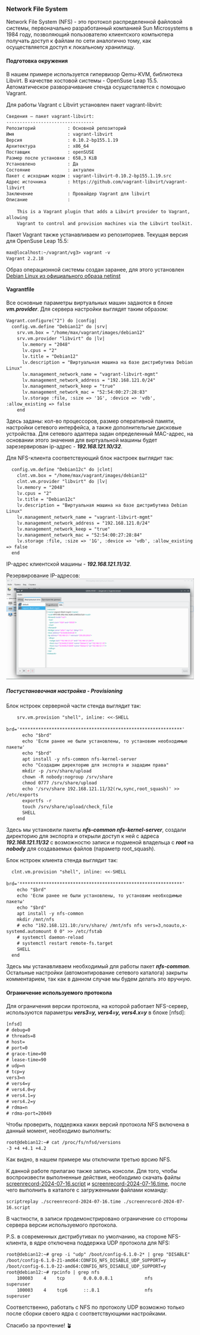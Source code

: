 ### Network File System
Network File System (NFS) - это протокол распределенной файловой системы, первоначально разработанный компанией Sun Microsystems в 1984 году, позволяющий пользователю клиентского компьютера получать доступ к файлам по сети аналогично тому, как осуществляется доступ к локальному хранилищу.
#### Подготовка окружения
В нашем примере используется гипервизор Qemu-KVM, библиотека Libvirt. В качестве хостовой системы - OpenSuse Leap 15.5. Автоматическое разворачивание стенда осуществляется с помощью Vagrant.

Для работы Vagrant с Libvirt установлен пакет vagrant-libvirt:
```
Сведения — пакет vagrant-libvirt:
---------------------------------
Репозиторий            : Основной репозиторий
Имя                    : vagrant-libvirt
Версия                 : 0.10.2-bp155.1.19
Архитектура            : x86_64
Поставщик              : openSUSE
Размер после установки : 658,3 KiB
Установлено            : Да
Состояние              : актуален
Пакет с исходным кодом : vagrant-libvirt-0.10.2-bp155.1.19.src
Адрес источника        : https://github.com/vagrant-libvirt/vagrant-libvirt
Заключение             : Провайдер Vagrant для libvirt
Описание               : 

    This is a Vagrant plugin that adds a Libvirt provider to Vagrant, allowing
    Vagrant to control and provision machines via the Libvirt toolkit.
```
Пакет Vagrant также устанавливаем из репозиториев. Текущая версия для OpenSuse Leap 15.5:
```
max@localhost:~/vagrant/vg3> vagrant -v
Vagrant 2.2.18
```
Образ операционной системы создан заранее, для этого установлен [Debian Linux из официального образа netinst](https://www.debian.org/distrib/netinst)

#### Vagrantfile
Все основные параметры виртуальных машин задаются в блоке ***vm.provider***. Для сервера настройки выглядят таким образом:
```
Vagrant.configure("2") do |config|
  config.vm.define "Debian12" do |srv|
    srv.vm.box = "/home/max/vagrant/images/debian12"
    srv.vm.provider "libvirt" do |lv|
      lv.memory = "2048"
      lv.cpus = "2"
      lv.title = "Debian12"
      lv.description = "Виртуальная машина на базе дистрибутива Debian Linux"
      lv.management_network_name = "vagrant-libvirt-mgmt"
      lv.management_network_address = "192.168.121.0/24"
      lv.management_network_keep = "true"
      lv.management_network_mac = "52:54:00:27:28:83"
      lv.storage :file, :size => '1G', :device => 'vdb', :allow_existing => false
    end
```
Здесь заданы: кол-во процессоров, размер оперативной памяти, настройки сетевого интерфейса, а также дополнительгые дисковые устройства. Для сетевого адаптера задан определенный MAC-адрес, на основании этого значения для виртуальной машины 
будет зарезервирован ip-адрес - ***192.168.121.10/32***.

Для NFS-клиента соответствующий блок настроек выглядит так:
```
  config.vm.define "Debian12c" do |clnt|
    clnt.vm.box = "/home/max/vagrant/images/debian12"
    clnt.vm.provider "libvirt" do |lv|
    lv.memory = "2048"
    lv.cpus = "2"
    lv.title = "Debian12c"
    lv.description = "Виртуальная машина на базе дистрибутива Debian Linux"
    lv.management_network_name = "vagrant-libvirt-mgmt"
    lv.management_network_address = "192.168.121.0/24"
    lv.management_network_keep = "true"
    lv.management_network_mac = "52:54:00:27:28:84"
    lv.storage :file, :size => '1G', :device => 'vdb', :allow_existing => false
  end
```
IP-адрес клиентской машины - ***192.168.121.11/32***.

Резервирование IP-адресов:
![Резервирование шз-адресов](mac.png)


##### Постустановочная настройка - Provisioning
Блок нстроек серверной части стенда выглядит так:
```
    srv.vm.provision "shell", inline: <<-SHELL
      brd='*************************************************************'
      echo "$brd"
      echo 'Если ранее не были установлены, то установим необходимые  пакеты'
      echo "$brd"
      apt install -y nfs-common nfs-kernel-server
      echo "Создадим директорию для экспорта и зададим права"
      mkdir -p /srv/share/upload
      chown -R nobody:nogroup /srv/share
      chmod 0777 /srv/share/upload
      echo '/srv/share 192.168.121.11/32(rw,sync,root_squash)' >> /etc/exports
      exportfs -r
      touch /srv/share/upload/check_file
      SHELL
    end
```
Здесь мы установили пакеты ***nfs-common nfs-kernel-server***, создали директорию для экспорта и открыли доступ к ней с адреса ***192.168.121.11/32*** с возможностю записи 
и подменой владельца с ***root*** на ***nobody*** для создаваемых файлов (параметр root_squash).

Блок нстроек клиента стенда выглядит так:
```
  clnt.vm.provision "shell", inline: <<-SHELL
    brd='*************************************************************'
    echo "$brd"
    echo 'Если ранее не были установлены, то установим необходимые  пакеты'
    echo "$brd"
    apt install -y nfs-common
    mkdir /mnt/nfs
    # echo "192.168.121.10:/srv/share/ /mnt/nfs nfs vers=3,noauto,x-systemd.automount 0 0" >> /etc/fstab
    # systemctl daemon-reload
    # systemctl restart remote-fs.target
    SHELL
  end
```
Здесь мы устанавливаем необходимый для работы пакет ***nfs-common***. Остальные настройки (автомонтирование сетевого каталога) закрыты комментарием, так как в данном случае мы будем делать это вручную.
#### Ограничение используемого протокола
Для ограничения версии протокола, на которой работает NFS-сервер, используются параметры ***vers3=y, vers4=y, vers4.x=y*** в блоке [nfsd]:
```
[nfsd]
# debug=0
# threads=8
# host=
# port=0
# grace-time=90
# lease-time=90
# udp=n
# tcp=y
vers3=n
# vers4=y
# vers4.0=y
# vers4.1=y
# vers4.2=y
# rdma=n
# rdma-port=20049
```
Чтобы проверить, поддержка каких версий протокола NFS включена в данный момент, необходимо выполнить:
```
root@debian12:~# cat /proc/fs/nfsd/versions
-3 +4 +4.1 +4.2
```
Как видно, в нашем примере мы отключили третью врсию NFS.

К данной работе прилагаю также запись консоли. Для того, чтобы воспроизвести выполненные действия,
необходимо скачать файлы [screenrecord-2024-07-16.script](screenrecord-2024-07-16.script) и [screenrecord-2024-07-16.time](screenrecord-2024-07-16.time),
после чего выполнить в каталоге с загруженными файлами команду:
```
scriptreplay ./screenrecord-2024-07-16.time ./screenrecord-2024-07-16.script
```
В частности, в записи продемонстрировано ограничение со сттороны сервера версии используемого протокола.

P.S. в современных дистрибутивах по умолчанию, на стороне NFS-клиента, в ядре отключена поддержка UDP протокола для NFS:
```
root@debian12:~# grep -i "udp" /boot/config-6.1.0-2* | grep "DISABLE"
/boot/config-6.1.0-21-amd64:CONFIG_NFS_DISABLE_UDP_SUPPORT=y
/boot/config-6.1.0-22-amd64:CONFIG_NFS_DISABLE_UDP_SUPPORT=y
root@debian12:~# rpcinfo | grep nfs
    100003    4    tcp       0.0.0.0.8.1            nfs        superuser
    100003    4    tcp6      ::.8.1                 nfs        superuser
```
Соответственно, работать с NFS по протоколу UDP возможно только после сборки своего ядра с соответствующими настройками.

Спасибо за прочтение! :potted_plant:
